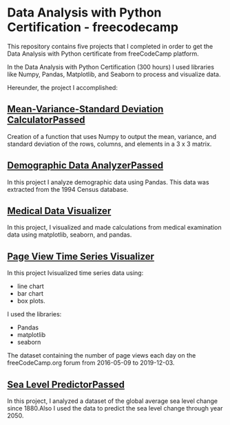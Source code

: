 # Data Analysis with Python Certification - freecodecamp
This repository contains five projects that I completed in order to get the Data Analysis with Python certificate from freeCodeCamp platform. 

In the Data Analysis with Python Certification (300 hours) I used libraries like Numpy, Pandas, Matplotlib, and Seaborn to process and visualize data. 

Hereunder, the project I accomplished: 

## [Mean-Variance-Standard Deviation CalculatorPassed](https://github.com/ssilvacris/Data_Analysis-with-Python/tree/main/Mean_Variance)

Creation of a function that uses Numpy to output the mean, variance, and standard deviation of the rows, columns, and elements in a 3 x 3 matrix.

## [Demographic Data AnalyzerPassed](https://github.com/ssilvacris/Data_Analysis-with-Python/tree/main/Demographic_Data_Analyser)

In this project I analyze demographic data using Pandas. This data was extracted from the 1994 Census database.

## [Medical Data Visualizer](https://github.com/ssilvacris/Data_Analysis-with-Python/tree/main/Medical_Data_Visualizer)

In this project, I visualized and made calculations from medical examination data using matplotlib, seaborn, and pandas.

## [Page View Time Series Visualizer](https://github.com/ssilvacris/Data_Analysis-with-Python/tree/main/Page_View_Time_Series)

In this project Ivisualized time series data using:
* line chart
*  bar chart
*  box plots. 

I used the libraries:
* Pandas
* matplotlib
* seaborn 

The dataset containing the number of page views each day on the freeCodeCamp.org forum from 2016-05-09 to 2019-12-03. 

## [Sea Level PredictorPassed](https://github.com/ssilvacris/Data_Analysis-with-Python/tree/main/Sea_Level)

In this project, I analyzed a dataset of the global average sea level change since 1880.Also I used the data to predict the sea level change through year 2050.
